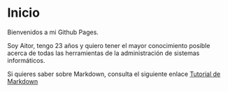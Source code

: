# Inicio

Bienvenidos a mi Github Pages. 

Soy Aitor, tengo 23 años y quiero tener el mayor conocimiento posible acerca de todas las herramientas de la administración de sistemas informáticos.

Si quieres saber sobre Markdown, consulta el siguiente enlace [Tutorial de Markdown](https://aitor28ld.github.io/markdown)
